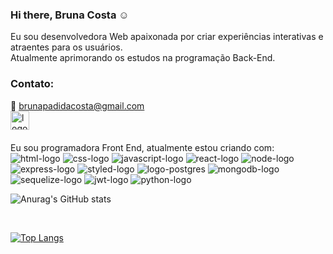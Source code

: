 ### Hi there, Bruna Costa :relaxed:

Eu sou desenvolvedora Web apaixonada por criar experiências interativas e atraentes para os usuários.
<br>
Atualmente aprimorando os estudos na programação Back-End.
<br>
### Contato:

:e-mail: brunapadidacosta@gmail.com
<br>
<a href="https://www.linkedin.com/in/bruna-padilha-da-costa-15828893" target="_blank"> <img src="https://mktoolboxsuite.com/wp-content/uploads/2019/08/linkedin-300x263.jpg" alt="logo-linkedin" width="30px"> <a/>  
<br>
Eu sou programadora Front End, atualmente estou criando com:
<br>
<img src="https://img.shields.io/badge/HTML5-E34F26?style=for-the-badge&logo=html5&logoColor=white" alt="html-logo"/>                <img src="https://img.shields.io/badge/CSS3-1572B6?style=for-the-badge&logo=css3&logoColor=white" alt="css-logo"/>
<img src="https://img.shields.io/badge/JavaScript-F7DF1E?style=for-the-badge&logo=javascript&logoColor=black" alt="javascript-logo"/>
<img src="https://img.shields.io/badge/React-20232A?style=for-the-badge&logo=react&logoColor=61DAFB" alt="react-logo"/>
<img src="https://img.shields.io/badge/Node.js-43853D?style=for-the-badge&logo=node.js&logoColor=white" alt="node-logo"/>
<img src="https://img.shields.io/badge/Express.js-404D59?style=for-the-badge" alt="express-logo"/>
<img src="https://img.shields.io/badge/styled--components-DB7093?style=for-the-badge&logo=styled-components&logoColor=white" alt="styled-logo"/>
<img src="https://img.shields.io/badge/PostgreSQL-316192?style=for-the-badge&logo=postgresql&logoColor=white" alt="logo-postgres"/>
<img src="https://img.shields.io/badge/MongoDB-4EA94B?style=for-the-badge&logo=mongodb&logoColor=white" alt="mongodb-logo"/>
<img src="https://img.shields.io/badge/sequelize-323330?style=for-the-badge&logo=sequelize&logoColor=blue" alt="sequelize-logo"/>
<img src="https://img.shields.io/badge/json%20web%20tokens-323330?style=for-the-badge&logo=json-web-tokens&logoColor=pink" alt="jwt-logo"/>
<img src="https://img.shields.io/badge/Python-3776AB?style=for-the-badge&logo=python&logoColor=white" alt="python-logo"/>
<br>
  
  ![Anurag's GitHub stats](https://github-readme-stats.vercel.app/api?username=brunapcosta)
  
  <br>
  
  [![Top Langs](https://github-readme-stats.vercel.app/api/top-langs/?username=brunapcosta)](https://github.com/anuraghazra/github-readme-stats)

